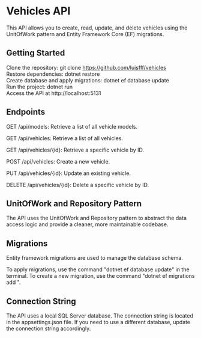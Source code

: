 # Vehicles API #
This API allows you to create, read, update, and delete vehicles using the UnitOfWork pattern and Entity Framework Core (EF) migrations.

## Getting Started
Clone the repository: git clone https://github.com/luisfff/vehicles <br>
Restore dependencies: dotnet restore <br>
Create database and apply migrations: dotnet ef database update <br>
Run the project: dotnet run <br>
Access the API at http://localhost:5131

## Endpoints

GET /api/models: Retrieve a list of all vehicle models.

GET /api/vehicles: Retrieve a list of all vehicles.

GET /api/vehicles/{id}: Retrieve a specific vehicle by ID.

POST /api/vehicles: Create a new vehicle.

PUT /api/vehicles/{id}: Update an existing vehicle.

DELETE /api/vehicles/{id}: Delete a specific vehicle by ID.

## UnitOfWork and Repository Pattern
The API uses the UnitOfWork and Repository pattern to abstract the data access logic and provide a cleaner, more maintainable codebase.

## Migrations
Entity framework migrations are used to manage the database schema.

To apply migrations, use the command "dotnet ef database update" in the terminal. To create a new migration, use the command "dotnet ef migrations add <MigrationName>".

## Connection String
The API uses a local SQL Server database. The connection string is located in the appsettings.json file. If you need to use a different database, update the connection string accordingly.
